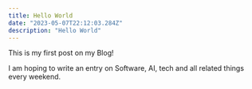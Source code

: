 ```yaml
---
title: Hello World
date: "2023-05-07T22:12:03.284Z"
description: "Hello World"
---
```


This is my first post on my Blog!

I am hoping to write an entry on Software, AI, tech and all related things every weekend.
